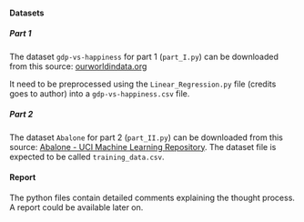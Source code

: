 #### Datasets
##### Part 1
The dataset `gdp-vs-happiness` for part 1 (`part_I.py`) can be downloaded from this source: [ourworldindata.org](https://ourworldindata.org/happiness-and-life-satisfaction)

It need to be preprocessed using the `Linear_Regression.py` file (credits goes to author) into a `gdp-vs-happiness.csv` file.

##### Part 2
The dataset `Abalone` for part 2 (`part_II.py`) can be downloaded from this source: [Abalone - UCI Machine Learning Repository](https://archive.ics.uci.edu/dataset/1/abalone).
The dataset file is expected to be called `training_data.csv`.

#### Report
The python files contain detailed comments explaining the thought process. A report could be available later on.